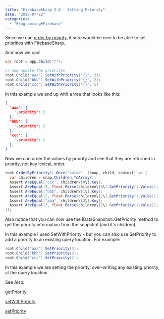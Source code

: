 ```yaml
---
title: "FirebaseSharp 2.0 - Setting Priority"
date: "2015-07-22"
categories: 
  - "Programming#Firebase"
---
```


Since we can [order by priority](http://www.roberthorvick.com/blog/firebasesharp-2-0-orderbypriority/), it sure would be nice to be able to set priorities with FirebaseSharp.

And now we can!

```csharp
var root = app.Child("/");

// now update the priorites
root.Child("aaa").SetWithPriority("{}", 3);
root.Child("bbb").SetWithPriority("{}", 2);
root.Child("ccc").SetWithPriority("{}", 1)
```

In this example we end up with a tree that looks like this:

```json
{
  'aaa': {
    '.priority': 3
  },
  'bbb': {
    '.priority': 2
  },
  'ccc': {
    '.priority': 1
  },
}
```

Now we can order the values by priority and see that they are returned in priority, not key lexical, order.

```csharp
root.OrderByPriority().Once("value", (snap, child, context) => {
  var children = snap.Children.ToArray();
  Assert.AreEqual("ccc", children\[0\].Key);
  Assert.AreEqual(1, float.Parse(children\[0\].GetPriority().Value));
  Assert.AreEqual("bbb", children\[1\].Key);
  Assert.AreEqual(2, float.Parse(children\[1\].GetPriority().Value));
  Assert.AreEqual("aaa", children\[2\].Key);
  Assert.AreEqual(3, float.Parse(children\[2\].GetPriority().Value));
});
```

Also notice that you can now use the IDataSnapshot::GetPriority method to get the priority information from the snapshot (and it's children).

In this example I used SetWithPriority - but you can also use SetPriority to add a priority to an existing query location. For example:

```csharp
root.Child("aaa").SetPriority(3);
root.Child("bbb").SetPriority(2);
root.Child("ccc").SetPriority(1);
```

In this example we are setting the priority, over-writing any existing priority, at the query location.

See Also:

[getPriority](https://www.firebase.com/docs/web/api/datasnapshot/getpriority.html)

[setWithPriority](https://www.firebase.com/docs/web/api/firebase/setwithpriority.html)

[setPriority](https://www.firebase.com/docs/web/api/firebase/setpriority.html)
